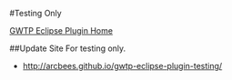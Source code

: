 #Testing Only

[GWTP Eclipse Plugin Home](https://github.com/ArcBees/gwtp-eclipse-plugin)


##Update Site
For testing only.

* http://arcbees.github.io/gwtp-eclipse-plugin-testing/
